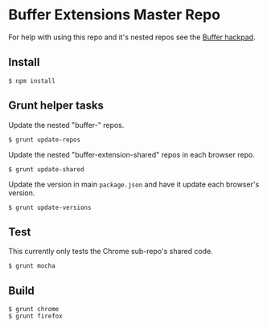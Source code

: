 Buffer Extensions Master Repo
=============================

For help with using this repo and it's nested repos see the [Buffer hackpad](https://buffer.hackpad.com/Extensions-Shared-Repos-101-7AswcCRsHEI).

## Install

    $ npm install

## Grunt helper tasks

Update the nested "buffer-<browser>" repos.

    $ grunt update-repos

Update the nested "buffer-extension-shared" repos in each browser repo.

    $ grunt update-shared

Update the version in main `package.json` and have it update each browser's
version.

    $ grunt update-versions

## Test

This currently only tests the Chrome sub-repo's shared code.

    $ grunt mocha

## Build

    $ grunt chrome
    $ grunt firefox
